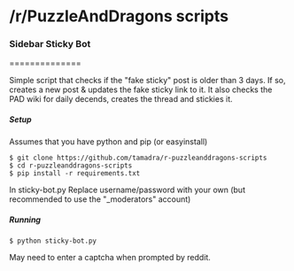 /r/PuzzleAndDragons scripts
==========================

### Sidebar Sticky Bot
==============

Simple script that checks if the "fake sticky" post is older than 3 days. If so, creates a new post & updates the fake sticky link to it. It also checks the PAD wiki for daily decends, creates the thread and stickies it.


##### Setup

Assumes that you have python and pip (or easyinstall)

```
$ git clone https://github.com/tamadra/r-puzzleanddragons-scripts
$ cd r-puzzleanddragons-scripts
$ pip install -r requirements.txt
```

In sticky-bot.py Replace username/password with your own (but recommended to use the "_moderators" account)

##### Running

```
$ python sticky-bot.py
```

May need to enter a captcha when prompted by reddit.
